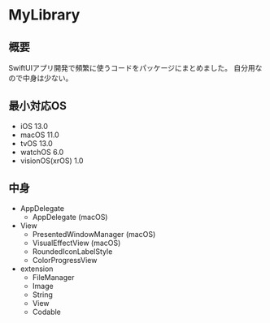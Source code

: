 # MyLibrary

## 概要
SwiftUIアプリ開発で頻繁に使うコードをパッケージにまとめました。
自分用なので中身は少ない。

## 最小対応OS
- iOS 13.0
- macOS 11.0
- tvOS 13.0
- watchOS 6.0
- visionOS(xrOS) 1.0

## 中身
- AppDelegate
    - AppDelegate (macOS)
- View
    - PresentedWindowManager (macOS)
    - VisualEffectView (macOS)
    - RoundedIconLabelStyle
    - ColorProgressView
- extension
    - FileManager
    - Image
    - String
    - View
    - Codable

